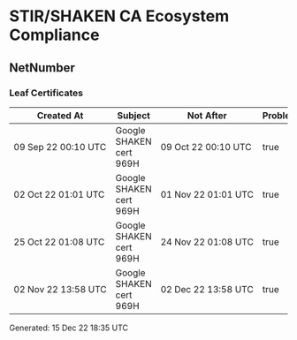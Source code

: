 # STIR/SHAKEN CA Ecosystem Compliance

## NetNumber

### Leaf Certificates

| Created At | Subject | Not After | Problems | Link |
|------------|---------|-----------|----------|------|
| 09&#160;Sep&#160;22&#160;00:10&#160;UTC | Google SHAKEN cert 969H | 09&#160;Oct&#160;22&#160;00:10&#160;UTC | true | [view](../CERTS/f96afa0b55abfade7449d6e388ac0292dc5401b5c103c0e03e7c16af23d5c616/README.md) |
| 02&#160;Oct&#160;22&#160;01:01&#160;UTC | Google SHAKEN cert 969H | 01&#160;Nov&#160;22&#160;01:01&#160;UTC | true | [view](../CERTS/857d06cf3d0d97ef0146c5c90bd1138b91f9a400a0c04a7c0f3c6851805afcb9/README.md) |
| 25&#160;Oct&#160;22&#160;01:08&#160;UTC | Google SHAKEN cert 969H | 24&#160;Nov&#160;22&#160;01:08&#160;UTC | true | [view](../CERTS/ea9be023aa06e4b6606c9048a6ccace9a16100695fe5b5747654a521d7acfc56/README.md) |
| 02&#160;Nov&#160;22&#160;13:58&#160;UTC | Google SHAKEN cert 969H | 02&#160;Dec&#160;22&#160;13:58&#160;UTC | true | [view](../CERTS/ac89ca8ee8dd2dad340232968a8cdcc5a613a485c108f8f14f14bd8cbbc1433e/README.md) |


Generated: 15 Dec 22 18:35 UTC